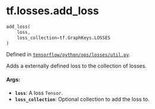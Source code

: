 <div itemscope itemtype="http://developers.google.com/ReferenceObject">
<meta itemprop="name" content="tf.losses.add_loss" />
</div>

# tf.losses.add_loss

``` python
add_loss(
    loss,
    loss_collection=tf.GraphKeys.LOSSES
)
```



Defined in [`tensorflow/python/ops/losses/util.py`](https://www.tensorflow.org/code/tensorflow/python/ops/losses/util.py).

Adds a externally defined loss to the collection of losses.

#### Args:

* <b>`loss`</b>: A loss `Tensor`.
* <b>`loss_collection`</b>: Optional collection to add the loss to.